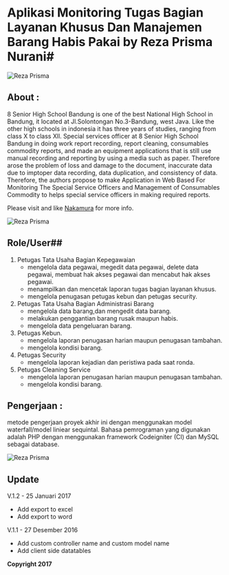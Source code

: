 # Aplikasi Monitoring Tugas Bagian Layanan Khusus Dan Manajemen Barang Habis Pakai by Reza Prisma Nurani#

![Reza Prisma](https://bitbucket.org/rezaprisma/amtblk/src/master/Home%20page.JPG)

## About : ##

8 Senior High School Bandung is one of the best National High School in Bandung, it located at Jl.Solontongan No.3-Bandung, west Java. Like the other high schools in indonesia it has three years of studies, ranging from class X to class Xll. 
Special services officer at 8 Senior High School Bandung in doing work report recording, report cleaning, consumables commodity reports, and made an equipment applications that is still use manual recording and reporting by using a media such as paper. Therefore arose the problem of loss and damage to the document, inaccurate data due to imptoper data recording, data duplication, and consistency of data. Therefore, the authors propose to make Application in Web Based For Monitoring The Special Service Officers and Management of Consumables Commodity to helps special service officers in making required reports. 


Please visit and like [Nakamura](https://reza48prisma.wordpress.com/) for more info.

![Reza Prisma](https://bitbucket.org/rezaprisma/amtblk/src/master/Dashboard%20Kepegawaian.JPG)


## Role/User##

1. Petugas Tata Usaha Bagian Kepegawaian
	-	mengelola data pegawai, megedit data pegawai, delete data pegawai, membuat hak akses pegawai dan mencabut hak akses pegawai.
	-	menampilkan dan mencetak laporan tugas bagian layanan khusus.
	-	mengelola penugasan petugas kebun dan petugas security.
2. Petugas Tata Usaha Bagian Administrasi Barang
	-	mengelola data barang,dan mengedit data barang.
	-	melakukan penggantian barang rusak maupun habis.
	-	mengelola data pengeluaran barang.
3. Petugas Kebun.
	-	mengelola laporan penugasan harian maupun penugasan tambahan.
	-	mengelola kondisi barang.
4. Petugas Security
	-	mengelola laporan kejadian dan peristiwa pada saat ronda.
5. Petugas Cleaning Service
	-	mengelola laporan penugasan harian maupun penugasan tambahan.
	-	mengelola kondisi barang.

## Pengerjaan : ##
metode pengerjaan proyek akhir ini dengan menggunakan model waterfall/model liniear sequintal. Bahasa pemrograman yang digunakan adalah PHP dengan menggunakan framework Codeigniter (CI) dan MySQL sebagai database. 

![Reza Prisma](https://bitbucket.org/rezaprisma/amtblk/src/master/Dashboard%20Adminnistrasi%20Barang.JPG)

## Update ##
V.1.2 - 25 Januari 2017

* Add export to excel
* Add export to word

V.1.1 - 27 Desember 2016

* Add custom controller name and custom model name
* Add client side datatables

**Copyright 2017**
